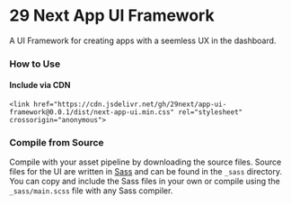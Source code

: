 # 29 Next App UI Framework

A UI Framework for creating apps with a seemless UX in the dashboard.

### How to Use

#### Include via CDN

```
<link href="https://cdn.jsdelivr.net/gh/29next/app-ui-framework@0.0.1/dist/next-app-ui.min.css" rel="stylesheet" crossorigin="anonymous">
```

### Compile from Source

Compile with your asset pipeline by downloading the source files. Source files for the UI are written in [Sass](https://sass-lang.com/) and can be found in the `_sass` directory. You can copy and include the Sass files in your own or compile using the `_sass/main.scss` file with any Sass compiler.
